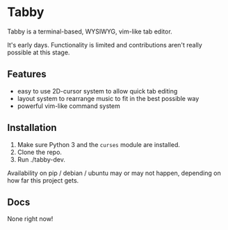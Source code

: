 # Tabby

Tabby is a terminal-based, WYSIWYG, vim-like tab editor.

It's early days. Functionality is limited and contributions aren't really possible at this stage.

## Features

- easy to use 2D-cursor system to allow quick tab editing
- layout system to rearrange music to fit in the best possible way
- powerful vim-like command system

## Installation

1. Make sure Python 3 and the `curses` module are installed.
1. Clone the repo.
1. Run ./tabby-dev.

Availability on pip / debian / ubuntu may or may not happen, depending on how far this project gets.

## Docs

None right now!

